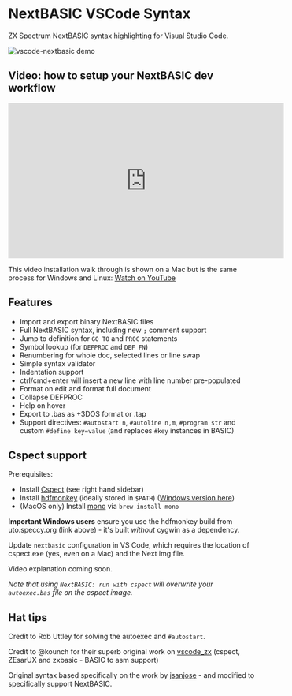 # NextBASIC VSCode Syntax

ZX Spectrum NextBASIC syntax highlighting for Visual Studio Code.

![vscode-nextbasic demo](https://user-images.githubusercontent.com/13700/84424388-f00f9600-ac17-11ea-88f3-cd14a082d38f.gif)

## Video: how to setup your NextBASIC dev workflow

<iframe width="560" height="315" src="https://www.youtube-nocookie.com/embed/Hg-Uu4QWK1E" frameborder="0" allow="accelerometer; autoplay; clipboard-write; encrypted-media; gyroscope; picture-in-picture" allowfullscreen></iframe>

This video installation walk through is shown on a Mac but is the same process for Windows and Linux: [Watch on YouTube](https://www.youtube.com/watch?v=Hg-Uu4QWK1E&feature=youtu.be)

## Features

- Import and export binary NextBASIC files
- Full NextBASIC syntax, including new `;` comment support
- Jump to definition for `GO TO` and `PROC` statements
- Symbol lookup (for `DEFPROC` and `DEF FN`)
- Renumbering for whole doc, selected lines or line swap
- Simple syntax validator
- Indentation support
- ctrl/cmd+enter will insert a new line with line number pre-populated
- Format on edit and format full document
- Collapse DEFPROC
- Help on hover
- Export to .bas as +3DOS format or .tap
- Support directives: `#autostart n`, `#autoline n,m`, `#program str` and custom `#define key=value` (and replaces `#key` instances in BASIC)

## Cspect support

Prerequisites:

- Install [Cspect](https://dailly.blogspot.com/) (see right hand sidebar)
- Install [hdfmonkey](https://github.com/gasman/hdfmonkey) (ideally stored in `$PATH`) ([Windows version here](http://uto.speccy.org/downloads/hdfmonkey_windows.zip))
- (MacOS only) Install [mono](https://formulae.brew.sh/formula/mono) via `brew install mono`

**Important Windows users** ensure you use the hdfmonkey build from uto.speccy.org (link above) - it's built _without_ cygwin as a dependency.

Update `nextbasic` configuration in VS Code, which requires the location of cspect.exe (yes, even on a Mac) and the Next img file.

Video explanation coming soon.

_Note that using `NextBASIC: run with cspect` will overwrite your `autoexec.bas` file on the cspect image._

## Hat tips

Credit to Rob Uttley for solving the autoexec and `#autostart`.

Credit to @kounch for their superb original work on [vscode_zx](https://github.com/kounch/vscode_zx) (cspect, ZEsarUX and zxbasic - BASIC to asm support)

Original syntax based specifically on the work by [jsanjose](https://github.com/jsanjose/zxbasic-vscode) - and modified to specifically support NextBASIC.
